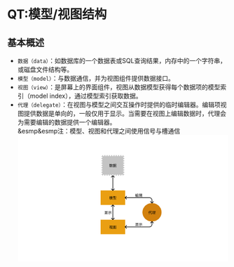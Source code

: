 # QT:模型/视图结构

## 基本概述
* `数据（data）`：如数据库的一个数据表或SQL查询结果，内存中的一个字符串，或磁盘文件结构等。
* `模型（model）`：与数据通信，并为视图组件提供数据接口。
* `视图（view）`：是屏幕上的界面组件，视图从数据模型获得每个数据项的模型索引（model index），通过模型索引获取数据。
* `代理（delegate）`：在视图与模型之间交互操作时提供的临时编辑器。编辑项视图提供数据是单向的，一般仅用于显示。当需要在视图上编辑数据时，代理会为需要编辑的数据提供一个编辑器。<br>
&esmp&esmp注：模型、视图和代理之间使用信号与槽通信
  ![](https://github.com/2023wangyin2023/QT-Model-View/blob/main/%E6%A8%A1%E5%9E%8B-%E8%A7%86%E5%9B%BE%E8%BF%9E%E6%8E%A5%E7%BB%93%E6%9E%84.png)
## 
